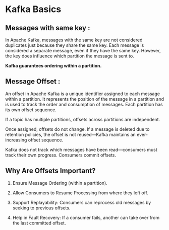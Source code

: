 # Kafka Basics

## Messages with same key :

In Apache Kafka, messages with the same key are not considered duplicates just because they share the same key. Each message is considered a separate message, even if they have the same key. However, the key does influence which partition the message is sent to.

**Kafka guarantees ordering within a partition.**

## Message Offset :

An offset in Apache Kafka is a unique identifier assigned to each message within a partition. It represents the position of the message in a partition and is used to track the order and consumption of messages. Each partition has its own offset sequence.

If a topic has multiple partitions, offsets across partitions are independent.

Once assigned, offsets do not change. If a message is deleted due to retention policies, the offset is not reused—Kafka maintains an ever-increasing offset sequence.

Kafka does not track which messages have been read—consumers must track their own progress. Consumers commit offsets.

## Why Are Offsets Important?

1. Ensure Message Ordering (within a partition).

2. Allow Consumers to Resume Processing from where they left off.

3. Support Replayability: Consumers can reprocess old messages by seeking to previous offsets.

4. Help in Fault Recovery: If a consumer fails, another can take over from the last committed offset.


